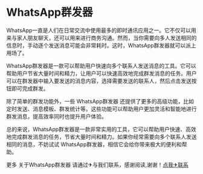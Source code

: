 # WhatsApp群发器

WhatsApp一直是人们在日常交流中使用最多的即时通讯应用之一。它不仅可以用来与家人朋友聊天，还可以用来进行商务沟通。然而，当你需要向多人发送相同的信息时，手动逐个发送消息可能会非常耗时。这时，WhatsApp群发器就可以派上用场了。

WhatsApp群发器是一款可以帮助用户快速向多个联系人发送消息的工具。它可以帮助用户节省大量时间和精力，让用户可以快速高效地完成群发消息的任务。用户可以在群发器中输入要发送的消息内容，选择需要发送的联系人，然后点击发送按钮即可完成群发。

除了简单的群发功能外，一些 WhatsApp群发器 还提供了更多的高级功能，比如定时发送、消息模板、群发统计等。这些功能可以帮助用户更加灵活和智能地进行群发消息，提高效率同时也提升用户体验。

总的来说，WhatsApp群发器是一款非常实用的工具，它可以帮助用户快速、高效地完成群发消息的任务，节省大量时间和精力。如果你经常需要向多个联系人发送相同的消息，不妨试试 WhatsApp群发器，相信它会给你带来极大的便利和帮助。

更多 关于WhatsApp群发器 请通过✈与我们联系，感谢阅读,谢谢！[点我✈联系](https://ww.k02.cc)
